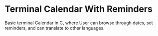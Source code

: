 # Terminal Calendar With Reminders
 Basic terminal Calendar in C, where User can browse through dates, set reminders, and can translate to other languages.  

